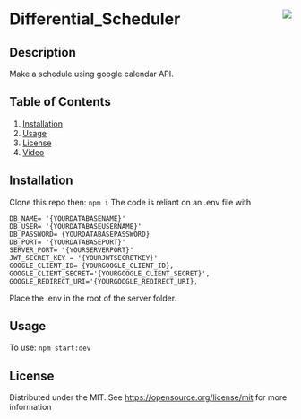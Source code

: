 # Differential_Scheduler <img align="right" src="https://img.shields.io/badge/License-MIT-blue"></img>

## Description
Make a schedule using google calendar API.

## Table of Contents

<ol>
  <li><a href="#Installation">Installation</a></li>
  <li><a href="#usage">Usage</a></li>
  <li><a href="#license">License</a></li>
  <li><a href="#video">Video</a></li>
</ol>
  

## Installation
Clone this repo then:
```npm i```
The code is reliant on an .env file with
```
DB_NAME= '{YOURDATABASENAME}'
DB_USER= '{YOURDATABASEUSERNAME}'
DB_PASSWORD= {YOURDATABASEPASSWORD}
DB_PORT= '{YOURDATABASEPORT}'
SERVER_PORT= '{YOURSERVERPORT}'
JWT_SECRET_KEY = '{YOURJWTSECRETKEY}'
GOOGLE_CLIENT_ID= {YOURGOOGLE_CLIENT_ID},
GOOGLE_CLIENT_SECRET='{YOURGOOGLE_CLIENT_SECRET}',
GOOGLE_REDIRECT_URI='{YOURGOOGLE_REDIRECT_URI},

```
Place the .env in the root of the server folder.

## Usage
To use:
```npm start:dev```

## License
Distributed under the MIT. See https://opensource.org/license/mit for more information


  
  
